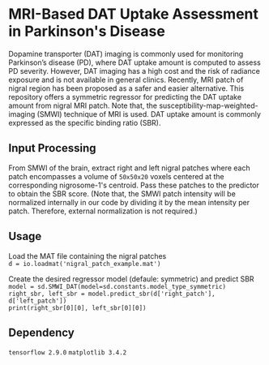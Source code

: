 # MRI-Based DAT Uptake Assessment in Parkinson's Disease
Dopamine transporter (DAT) imaging is commonly used for monitoring Parkinson’s disease (PD), where DAT uptake amount is computed to assess PD severity. However, DAT imaging has a high cost and the risk of radiance exposure and is not available in general clinics. Recently, MRI patch of nigral region has been proposed
as a safer and easier alternative. 
This repository offers a symmetric regressor for predicting the DAT uptake amount from nigral MRI patch.
Note that, the susceptibility-map-weighted-imaging (SMWI) technique of MRI is used.
DAT uptake amount is commonly expressed as the specific binding ratio (SBR).

## Input Processing ##
From SMWI of the brain, extract right and left nigral patches where each patch encompasses a volume of `50x50x20` voxels centered at the corresponding nigrosome-1's centroid.
Pass these patches to the predictor to obtain the SBR score.
(Note that, the SMWI patch intensity will be normalized internally in our code by dividing it by the mean intensity per patch. Therefore, external normalization is not required.)

## Usage ##
Load the MAT file containing the nigral patches\
`d = io.loadmat('nigral_patch_example.mat')`

Create the desired regressor model (defaule: symmetric) and predict SBR\
`model = sd.SMWI_DAT(model=sd.constants.model_type_symmetric)`\
`right_sbr, left_sbr = model.predict_sbr(d['right_patch'], d['left_patch'])`\
`print(right_sbr[0][0], left_sbr[0][0])`

## Dependency ##
`tensorflow 2.9.0`
`matplotlib 3.4.2`
